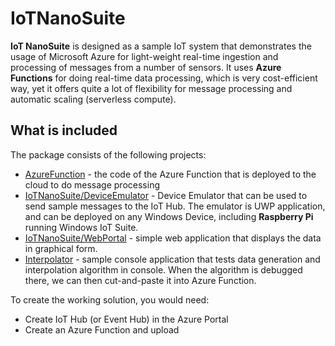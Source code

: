 # IoTNanoSuite

**IoT NanoSuite** is designed as a sample IoT system that demonstrates the usage of Microsoft Azure for light-weight real-time ingestion and processing of messages from a number of sensors. It uses **Azure Functions** for doing real-time data processing, which is very cost-efficient way, yet it offers quite a lot of flexibility for message processing and automatic scaling (serverless compute). 

## What is included

The package consists of the following projects:
* [AzureFunction](AzureFunction) - the code of the Azure Function that is deployed to the cloud to do message processing
* [IoTNanoSuite/DeviceEmulator](IoTNanoSuite/DeviceEmulator) - Device Emulator that can be used to send sample messages to the IoT Hub. The emulator is UWP application, and can be deployed on any Windows Device, including **Raspberry Pi** running Windows IoT Suite.
* [IoTNanoSuite/WebPortal](IoTNanoSuite/WebPortal) - simple web application that displays the data in graphical form.
* [Interpolator](Interpolator) - sample console application that tests data generation and interpolation algorithm in console. When the algorithm is debugged there, we can then cut-and-paste it into Azure Function.

To create the working solution, you would need:
* Create IoT Hub (or Event Hub) in the Azure Portal
* Create an Azure Function and upload  